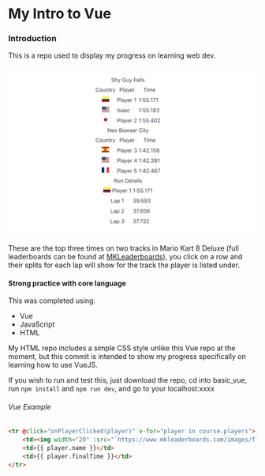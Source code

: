 My Intro to Vue
======

### Introduction
This is a repo used to display my progress on learning web dev.

![(Preview)](images/preview.png)

These are the top three times on two tracks in Mario Kart 8 Deluxe (full leaderboards can be found at [MKLeaderboards](https://www.mkleaderboards.com/mk8dx)), you click on a row and their splits for each lap will show for the track the player is listed under.

#### Strong practice with core language
This was completed using:

* Vue
* JavaScript
* HTML

My HTML repo includes a simple CSS style unlike this Vue repo at the moment, but this commit is intended to show my progress specifically on learning how to use VueJS.

If you wish to run and test this, just download the repo, cd into basic_vue, run `npm install` and `npm run dev`, and go to your localhost:xxxx

###### Vue Example

```html
<tr @click="onPlayerClicked(player)" v-for="player in course.players">
    <td><img width="20" :src="`https://www.mkleaderboards.com/images/flags/${player.country}.png`"/></td>
    <td>{{ player.name }}</td>
    <td>{{ player.finalTime }}</td>
</tr>
```